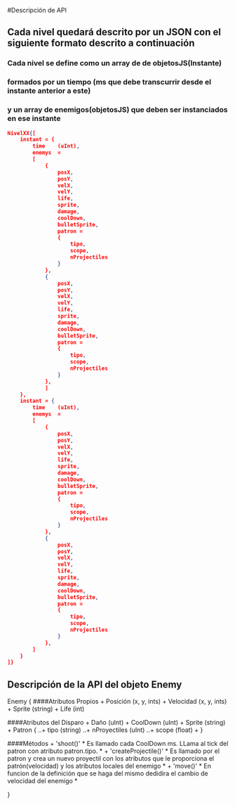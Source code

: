 #Descripción de API
 ## Cada nivel quedará descrito por un JSON con el siguiente formato descrito a continuación


 ###	Cada nivel se define como un array de de objetosJS(Instante) 
 ### 	formados por un tiempo (ms que debe transcurrir desde el instante anterior a este)
 ### 	y un array de enemigos(objetosJS) que deben ser instanciados en ese instante

```JSON
NivelXX{[	
	instant = {
		time	(uInt),
		enemys	= 
		[
			{
				posX,
				posY,
				velX,
				velY,
				life,
				sprite,
				damage,
				coolDown,
				bulletSprite,
				patron = 
				{
					tipo,
					scope,
					nProjectiles
				}
			},
			{
				posX,
				posY,
				velX,
				velY,
				life,
				sprite,
				damage,
				coolDown,
				bulletSprite,
				patron = 
				{
					tipo,
					scope,
					nProjectiles
				}
			},
			]
	},
	instant = {
		time	(uInt),
		enemys	= 
		[
			{
				posX,
				posY,
				velX,
				velY,
				life,
				sprite,
				damage,
				coolDown,
				bulletSprite,
				patron = 
				{
					tipo,
					scope,
					nProjectiles
				}
			},
			{
				posX,
				posY,
				velX,
				velY,
				life,
				sprite,
				damage,
				coolDown,
				bulletSprite,
				patron = 
				{
					tipo,
					scope,
					nProjectiles
				}
			},
		]
	}	
]}
```
## Descripción de la API del objeto Enemy
Enemy {
####Atributos Propios
	+ Posición 		(x, y, ints)
	+ Velocidad 	(x, y, ints)
	+ Sprite		(string)
	+ Life			(int)

####Atributos del Disparo
	+ Daño			(uInt)
	+ CoolDown		(uInt)
	+ Sprite		(string)
	+ Patron {
		..+ tipo			(string)
		..+ nProyectiles	(uInt)
		..+ scope			(float)
	+ }

####Métodos
	+ 'shoot()'				* Es llamado cada CoolDown ms. LLama al tick del patron con atributo patron.tipo. 				 *
	+ 'createProjectile()'	* Es llamado por el patron y crea un nuevo proyectil con los atributos que le
							  proporciona el patrón(velocidad) y los atributos locales del enemigo				 			 *
	+ 'move()'				* En funcion de la definición que se haga del mismo dedidira el cambio de velocidad del enemigo *

}